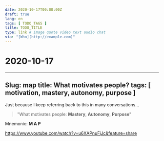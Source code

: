 ```yaml
---
date: 2020-10-17T00:00:00Z
draft: true
lang: en
tags: [ TODO_TAGS ]
title: TODO_TITLE
type: link # image quote video text audio chat
via: "[Who](http://example.com)"
---
```

# 2020-10-17




---
Slug: map
title: What motivates people?
tags: [ motivation, mastery, autonomy, purpose ]
---


Just because I keep referring back to this in many conversations...


> "What motivates people: **Mastery**, **Autonomy**, **Purpose**"


Mnemonic: **M A P**


<https://www.youtube.com/watch?v=u6XAPnuFjJc&feature=share>

